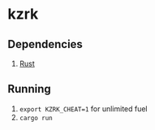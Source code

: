 # kzrk

## Dependencies

1. [Rust](https://www.rust-lang.org/tools/install)

## Running

1. `export KZRK_CHEAT=1` for unlimited fuel
1. `cargo run`
